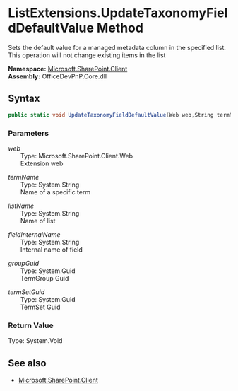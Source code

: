 # ListExtensions.UpdateTaxonomyFieldDefaultValue Method  
Sets the default value for a managed metadata column in the specified list. This operation will not change existing items in the list  

**Namespace:** [Microsoft.SharePoint.Client](Microsoft.SharePoint.Client.md)  
**Assembly:** OfficeDevPnP.Core.dll  
## Syntax
```C#
public static void UpdateTaxonomyFieldDefaultValue(Web web,String termName,String listName,String fieldInternalName,Guid groupGuid,Guid termSetGuid)
```
### Parameters
*web*  
&emsp;&emsp;Type: Microsoft.SharePoint.Client.Web  
&emsp;&emsp;Extension web  
  
*termName*  
&emsp;&emsp;Type: System.String  
&emsp;&emsp;Name of a specific term  
  
*listName*  
&emsp;&emsp;Type: System.String  
&emsp;&emsp;Name of list  
  
*fieldInternalName*  
&emsp;&emsp;Type: System.String  
&emsp;&emsp;Internal name of field  
  
*groupGuid*  
&emsp;&emsp;Type: System.Guid  
&emsp;&emsp;TermGroup Guid  
  
*termSetGuid*  
&emsp;&emsp;Type: System.Guid  
&emsp;&emsp;TermSet Guid  
  
### Return Value
Type: System.Void  

## See also
- [Microsoft.SharePoint.Client](Microsoft.SharePoint.Client.md)
